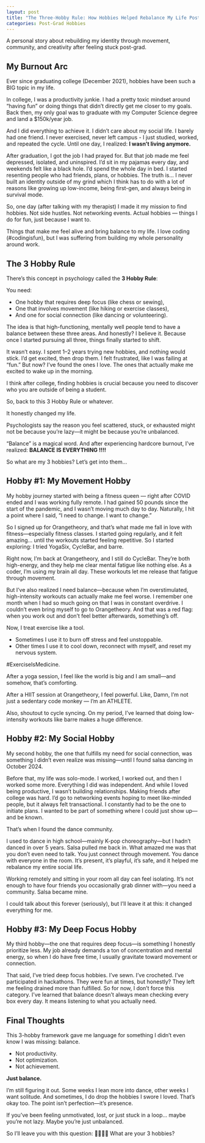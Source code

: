 ```yaml
---
layout: post
title: "The Three-Hobby Rule: How Hobbies Helped Rebalance My Life Post-Grad"
categories: Post-Grad Hobbies
---
```

A personal story about rebuilding my identity through movement, community, and creativity after feeling stuck post-grad.

## My Burnout Arc 

Ever since graduating college (December 2021), hobbies have been such a BIG topic in my life. 

In college, I was a productivity junkie. I had a pretty toxic mindset around “having fun” or doing things that didn’t directly get me closer to my goals. Back then, my only goal was to graduate with my Computer Science degree and land a $150k/year job.

And I did everything to achieve it. I didn’t care about my social life. I barely had one friend. I never exercised, never left campus - I just studied, worked, and repeated the cycle. Until one day, I realized: **I wasn’t living anymore.**

After graduation, I got the job I had prayed for. But that job made me feel depressed, isolated, and uninspired. I’d sit in my pajamas every day, and weekends felt like a black hole. I’d spend the whole day in bed. I started resenting people who had friends, plans, or hobbies. The truth is… I never built an identity outside of my grind which I think has to do with a lot of reasons like growing up low-income, being first-gen, and always being in survival mode.

So, one day (after talking with my therapist) I made it my mission to find hobbies. Not side hustles. Not networking events. Actual hobbies — things I do for fun, just because I want to. 

Things that make me feel alive and bring balance to my life. I love coding (#codingisfun), but I was suffering from building my whole personality around work.

## The 3 Hobby Rule 

There’s this concept in psychology called the **3 Hobby Rule**:

You need:

* One hobby that requires deep focus (like chess or sewing),
* One that involves movement (like hiking or exercise classes),
* And one for social connection (like dancing or volunteering).

The idea is that high-functioning, mentally well people tend to have a balance between these three areas. And honestly? I believe it. Because once I started pursuing all three, things finally started to shift.

It wasn’t easy. I spent 1–2 years trying new hobbies, and nothing would stick. I’d get excited, then drop them. I felt frustrated, like I was failing at “fun.” But now? I’ve found the ones I love. The ones that actually make me excited to wake up in the morning.

I think after college, finding hobbies is crucial because you need to discover who you are outside of being a student. 

So, back to this 3 Hobby Rule or whatever.

It honestly changed my life.

Psychologists say the reason you feel scattered, stuck, or exhausted might not be because you’re lazy—it might be because you’re unbalanced.

“Balance” is a magical word. And after experiencing hardcore burnout, I’ve realized: **BALANCE IS EVERYTHING !!!!**

So what are my 3 hobbies? Let’s get into them…

## Hobby #1: My Movement Hobby

My hobby journey started with being a fitness queen — right after COVID ended and I was working fully remote. I had gained 50 pounds since the start of the pandemic, and I wasn’t moving much day to day. Naturally, I hit a point where I said, “I need to change. I want to change.”

So I signed up for Orangetheory, and that’s what made me fall in love with fitness—especially fitness classes. I started going regularly, and it felt amazing… until the workouts started feeling repetitive. So I started exploring: I tried YogaSix, CycleBar, and barre.

Right now, I’m back at Orangetheory, and I still do CycleBar. They’re both high-energy, and they help me clear mental fatigue like nothing else. As a coder, I’m using my brain all day. These workouts let me release that fatigue through movement.

But I’ve also realized I need balance—because when I’m overstimulated, high-intensity workouts can actually make me feel worse. I remember one month when I had so much going on that I was in constant overdrive. I couldn’t even bring myself to go to Orangetheory. And that was a red flag: when you work out and don’t feel better afterwards, something’s off.

Now, I treat exercise like a tool.

* Sometimes I use it to burn off stress and feel unstoppable.
* Other times I use it to cool down, reconnect with myself, and reset my nervous system.

#ExerciseIsMedicine.

After a yoga session, I feel like the world is big and I am small—and somehow, that’s comforting.

After a HIIT session at Orangetheory, I feel powerful. Like, Damn, I’m not just a sedentary code monkey — I’m an ATHLETE.

Also, shoutout to cycle syncing. On my period, I’ve learned that doing low-intensity workouts like barre makes a huge difference. 

## Hobby #2: My Social Hobby

My second hobby, the one that fulfills my need for social connection, was something I didn’t even realize was missing—until I found salsa dancing in October 2024.

Before that, my life was solo-mode. I worked, I worked out, and then I worked some more. Everything I did was independent. And while I loved being productive, I wasn’t building relationships. Making friends after college was hard. I’d go to networking events hoping to meet like-minded people, but it always felt transactional. I constantly had to be the one to initiate plans. I wanted to be part of something where I could just show up—and be known.

That’s when I found the dance community.

I used to dance in high school—mainly K-pop choreography—but I hadn’t danced in over 5 years. Salsa pulled me back in. What amazed me was that you don’t even need to talk. You just connect through movement. You dance with everyone in the room. It’s present, it’s playful, it’s safe, and it helped me rebalance my entire social life.

Working remotely and sitting in your room all day can feel isolating. It’s not enough to have four friends you occasionally grab dinner with—you need a community. Salsa became mine.

I could talk about this forever (seriously), but I’ll leave it at this: it changed everything for me.

## Hobby #3: My Deep Focus Hobby

My third hobby—the one that requires deep focus—is something I honestly prioritize less. My job already demands a ton of concentration and mental energy, so when I do have free time, I usually gravitate toward movement or connection.

That said, I’ve tried deep focus hobbies.
I’ve sewn. I’ve crocheted. I’ve participated in hackathons. They were fun at times, but honestly? They left me feeling drained more than fulfilled. So for now, I don’t force this category. I’ve learned that balance doesn’t always mean checking every box every day. It means listening to what you actually need.

## Final Thoughts

This 3-hobby framework gave me language for something I didn’t even know I was missing: balance.

- Not productivity.
- Not optimization.
- Not achievement.

**Just balance.**

I’m still figuring it out. Some weeks I lean more into dance, other weeks I want solitude. And sometimes, I do drop the hobbies I swore I loved. That’s okay too. The point isn’t perfection—it’s presence.

If you’ve been feeling unmotivated, lost, or just stuck in a loop… maybe you’re not lazy.
Maybe you’re just unbalanced.

So I’ll leave you with this question:
🧠🏃‍♀️💬 What are your 3 hobbies?

